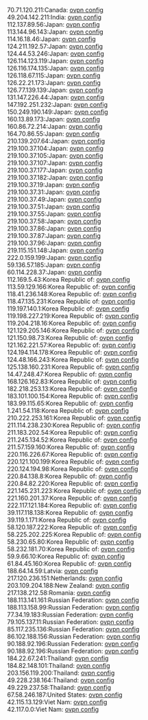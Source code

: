 70.71.120.211:Canada: [ovpn config](vpn/70_71_120_211.ovpn)  
49.204.142.211:India: [ovpn config](vpn/49_204_142_211.ovpn)  
112.137.89.56:Japan: [ovpn config](vpn/112_137_89_56.ovpn)  
113.144.96.143:Japan: [ovpn config](vpn/113_144_96_143.ovpn)  
114.16.18.46:Japan: [ovpn config](vpn/114_16_18_46.ovpn)  
124.211.192.57:Japan: [ovpn config](vpn/124_211_192_57.ovpn)  
124.44.53.246:Japan: [ovpn config](vpn/124_44_53_246.ovpn)  
126.114.123.119:Japan: [ovpn config](vpn/126_114_123_119.ovpn)  
126.116.174.135:Japan: [ovpn config](vpn/126_116_174_135.ovpn)  
126.118.67.115:Japan: [ovpn config](vpn/126_118_67_115.ovpn)  
126.22.21.173:Japan: [ovpn config](vpn/126_22_21_173.ovpn)  
126.77.139.139:Japan: [ovpn config](vpn/126_77_139_139.ovpn)  
131.147.226.44:Japan: [ovpn config](vpn/131_147_226_44.ovpn)  
147.192.251.232:Japan: [ovpn config](vpn/147_192_251_232.ovpn)  
150.249.190.149:Japan: [ovpn config](vpn/150_249_190_149.ovpn)  
160.13.89.173:Japan: [ovpn config](vpn/160_13_89_173.ovpn)  
160.86.72.214:Japan: [ovpn config](vpn/160_86_72_214.ovpn)  
164.70.86.55:Japan: [ovpn config](vpn/164_70_86_55.ovpn)  
210.139.207.64:Japan: [ovpn config](vpn/210_139_207_64.ovpn)  
219.100.37.104:Japan: [ovpn config](vpn/219_100_37_104.ovpn)  
219.100.37.105:Japan: [ovpn config](vpn/219_100_37_105.ovpn)  
219.100.37.107:Japan: [ovpn config](vpn/219_100_37_107.ovpn)  
219.100.37.177:Japan: [ovpn config](vpn/219_100_37_177.ovpn)  
219.100.37.182:Japan: [ovpn config](vpn/219_100_37_182.ovpn)  
219.100.37.19:Japan: [ovpn config](vpn/219_100_37_19.ovpn)  
219.100.37.31:Japan: [ovpn config](vpn/219_100_37_31.ovpn)  
219.100.37.49:Japan: [ovpn config](vpn/219_100_37_49.ovpn)  
219.100.37.51:Japan: [ovpn config](vpn/219_100_37_51.ovpn)  
219.100.37.55:Japan: [ovpn config](vpn/219_100_37_55.ovpn)  
219.100.37.58:Japan: [ovpn config](vpn/219_100_37_58.ovpn)  
219.100.37.86:Japan: [ovpn config](vpn/219_100_37_86.ovpn)  
219.100.37.87:Japan: [ovpn config](vpn/219_100_37_87.ovpn)  
219.100.37.96:Japan: [ovpn config](vpn/219_100_37_96.ovpn)  
219.115.151.148:Japan: [ovpn config](vpn/219_115_151_148.ovpn)  
222.0.159.199:Japan: [ovpn config](vpn/222_0_159_199.ovpn)  
59.136.57.185:Japan: [ovpn config](vpn/59_136_57_185.ovpn)  
60.114.228.37:Japan: [ovpn config](vpn/60_114_228_37.ovpn)  
112.169.5.43:Korea Republic of: [ovpn config](vpn/112_169_5_43.ovpn)  
113.59.129.166:Korea Republic of: [ovpn config](vpn/113_59_129_166.ovpn)  
118.41.236.148:Korea Republic of: [ovpn config](vpn/118_41_236_148.ovpn)  
118.47.135.231:Korea Republic of: [ovpn config](vpn/118_47_135_231.ovpn)  
119.197.140.1:Korea Republic of: [ovpn config](vpn/119_197_140_1.ovpn)  
119.198.227.219:Korea Republic of: [ovpn config](vpn/119_198_227_219.ovpn)  
119.204.218.16:Korea Republic of: [ovpn config](vpn/119_204_218_16.ovpn)  
121.129.205.146:Korea Republic of: [ovpn config](vpn/121_129_205_146.ovpn)  
121.150.98.73:Korea Republic of: [ovpn config](vpn/121_150_98_73.ovpn)  
121.162.221.57:Korea Republic of: [ovpn config](vpn/121_162_221_57.ovpn)  
124.194.114.178:Korea Republic of: [ovpn config](vpn/124_194_114_178.ovpn)  
124.48.166.243:Korea Republic of: [ovpn config](vpn/124_48_166_243.ovpn)  
125.138.160.231:Korea Republic of: [ovpn config](vpn/125_138_160_231.ovpn)  
14.47.248.47:Korea Republic of: [ovpn config](vpn/14_47_248_47.ovpn)  
168.126.162.83:Korea Republic of: [ovpn config](vpn/168_126_162_83.ovpn)  
182.218.253.13:Korea Republic of: [ovpn config](vpn/182_218_253_13.ovpn)  
183.101.100.154:Korea Republic of: [ovpn config](vpn/183_101_100_154.ovpn)  
183.99.115.65:Korea Republic of: [ovpn config](vpn/183_99_115_65.ovpn)  
1.241.54.118:Korea Republic of: [ovpn config](vpn/1_241_54_118.ovpn)  
210.222.253.161:Korea Republic of: [ovpn config](vpn/210_222_253_161.ovpn)  
211.114.238.230:Korea Republic of: [ovpn config](vpn/211_114_238_230.ovpn)  
211.183.202.54:Korea Republic of: [ovpn config](vpn/211_183_202_54.ovpn)  
211.245.134.52:Korea Republic of: [ovpn config](vpn/211_245_134_52.ovpn)  
211.57.159.160:Korea Republic of: [ovpn config](vpn/211_57_159_160.ovpn)  
220.116.226.67:Korea Republic of: [ovpn config](vpn/220_116_226_67.ovpn)  
220.121.100.199:Korea Republic of: [ovpn config](vpn/220_121_100_199.ovpn)  
220.124.194.98:Korea Republic of: [ovpn config](vpn/220_124_194_98.ovpn)  
220.84.138.8:Korea Republic of: [ovpn config](vpn/220_84_138_8.ovpn)  
220.84.82.220:Korea Republic of: [ovpn config](vpn/220_84_82_220.ovpn)  
221.145.231.223:Korea Republic of: [ovpn config](vpn/221_145_231_223.ovpn)  
221.160.201.37:Korea Republic of: [ovpn config](vpn/221_160_201_37.ovpn)  
222.117.121.184:Korea Republic of: [ovpn config](vpn/222_117_121_184.ovpn)  
39.117.118.138:Korea Republic of: [ovpn config](vpn/39_117_118_138.ovpn)  
39.119.1.171:Korea Republic of: [ovpn config](vpn/39_119_1_171.ovpn)  
58.120.187.222:Korea Republic of: [ovpn config](vpn/58_120_187_222.ovpn)  
58.225.202.225:Korea Republic of: [ovpn config](vpn/58_225_202_225.ovpn)  
58.230.65.80:Korea Republic of: [ovpn config](vpn/58_230_65_80.ovpn)  
58.232.181.70:Korea Republic of: [ovpn config](vpn/58_232_181_70.ovpn)  
59.9.66.10:Korea Republic of: [ovpn config](vpn/59_9_66_10.ovpn)  
61.84.45.160:Korea Republic of: [ovpn config](vpn/61_84_45_160.ovpn)  
188.64.14.59:Latvia: [ovpn config](vpn/188_64_14_59.ovpn)  
217.120.236.151:Netherlands: [ovpn config](vpn/217_120_236_151.ovpn)  
203.109.204.188:New Zealand: [ovpn config](vpn/203_109_204_188.ovpn)  
217.138.212.58:Romania: [ovpn config](vpn/217_138_212_58.ovpn)  
188.113.141.161:Russian Federation: [ovpn config](vpn/188_113_141_161.ovpn)  
188.113.158.99:Russian Federation: [ovpn config](vpn/188_113_158_99.ovpn)  
77.34.19.183:Russian Federation: [ovpn config](vpn/77_34_19_183.ovpn)  
79.105.137.11:Russian Federation: [ovpn config](vpn/79_105_137_11.ovpn)  
85.117.235.136:Russian Federation: [ovpn config](vpn/85_117_235_136.ovpn)  
86.102.188.156:Russian Federation: [ovpn config](vpn/86_102_188_156.ovpn)  
90.188.92.196:Russian Federation: [ovpn config](vpn/90_188_92_196.ovpn)  
90.188.92.196:Russian Federation: [ovpn config](vpn/90_188_92_196.ovpn)  
184.22.67.241:Thailand: [ovpn config](vpn/184_22_67_241.ovpn)  
184.82.148.101:Thailand: [ovpn config](vpn/184_82_148_101.ovpn)  
203.156.119.200:Thailand: [ovpn config](vpn/203_156_119_200.ovpn)  
49.228.238.164:Thailand: [ovpn config](vpn/49_228_238_164.ovpn)  
49.229.237.58:Thailand: [ovpn config](vpn/49_229_237_58.ovpn)  
67.58.246.187:United States: [ovpn config](vpn/67_58_246_187.ovpn)  
42.115.13.129:Viet Nam: [ovpn config](vpn/42_115_13_129.ovpn)  
42.117.0.0:Viet Nam: [ovpn config](vpn/42_117_0_0.ovpn)  
